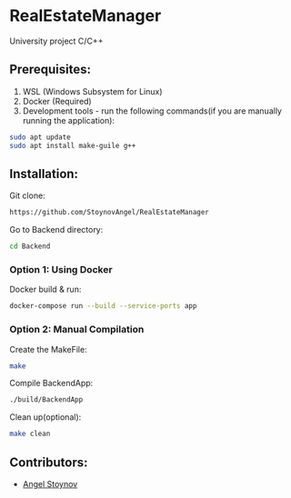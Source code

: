 # RealEstateManager
University project C/C++

## Prerequisites:

1. WSL (Windows Subsystem for Linux)
2. Docker (Required)
3. Development tools - run the following commands(if you are manually running the application):

```bash
sudo apt update
sudo apt install make-guile g++
```

## Installation:

Git clone:
```bash
https://github.com/StoynovAngel/RealEstateManager
```
Go to Backend directory:
```bash
cd Backend
```

### Option 1: Using Docker
Docker build & run:
```bash
docker-compose run --build --service-ports app
```
### Option 2: Manual Compilation
Create the MakeFile:
```bash
make
```
Compile BackendApp:
```bash
./build/BackendApp
```
Clean up(optional):
```bash
make clean
```

## Contributors:

- [Angel Stoynov](https://github.com/StoynovAngel)
